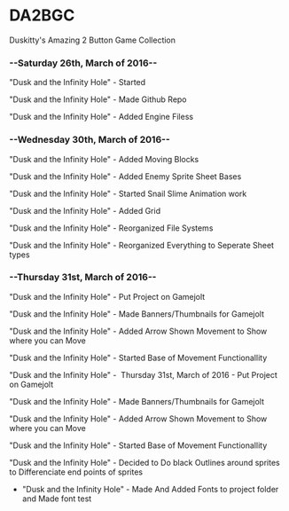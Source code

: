 # DA2BGC
Duskitty's Amazing 2 Button Game Collection



### --Saturday 26th, March of 2016--

"Dusk and the Infinity Hole" - ﻿Started

"Dusk and the Infinity Hole" - Made Github Repo

"Dusk and the Infinity Hole" - Added Engine Filess





### --Wednesday 30th, March of 2016--

"Dusk and the Infinity Hole" - Added Moving Blocks 

"Dusk and the Infinity Hole" - Added Enemy Sprite Sheet Bases 

"Dusk and the Infinity Hole" - Started Snail Slime Animation work

"Dusk and the Infinity Hole" - Added Grid

"Dusk and the Infinity Hole" - Reorganized File Systems 

"Dusk and the Infinity Hole" - Reorganized Everything to Seperate Sheet types




### --Thursday 31st, March of 2016--

"Dusk and the Infinity Hole" - 	Put Project on Gamejolt

"Dusk and the Infinity Hole" -  Made Banners/Thumbnails for Gamejolt

"Dusk and the Infinity Hole" -  Added Arrow Shown Movement to Show where you can Move

"Dusk and the Infinity Hole" -  Started Base of Movement Functionallity

"Dusk and the Infinity Hole" - ﻿	Thursday 31st, March of 2016 - Put Project on Gamejolt

"Dusk and the Infinity Hole" -  Made Banners/Thumbnails for Gamejolt

"Dusk and the Infinity Hole" -  Added Arrow Shown Movement to Show where you can Move

"Dusk and the Infinity Hole" -  Started Base of Movement Functionallity

"Dusk and the Infinity Hole" -  Decided to Do black Outlines around sprites to Differenciate end points of sprites

- "Dusk and the Infinity Hole" -  Made And Added Fonts to project folder and Made font test







